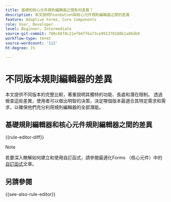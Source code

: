 ```yaml
---
title: 基礎和核心元件規則編輯器之間有何差異？
description: 本文說明Foundation與核心元件規則編輯器之間的差異
feature: Adaptive Forms, Core Components
role: User, Developer
level: Beginner, Intermediate
source-git-commit: 780c68f0c21ef94ff6a73ce991370100b1a88db9
workflow-type: tm+mt
source-wordcount: '112'
ht-degree: 1%

---
```


# 不同版本規則編輯器的差異

本文提供不同版本的完整比較，著重說明其獨特的功能、長處和潛在限制。 透過檢查這些差異，使用者可以做出明智的決策，決定哪個版本最適合其特定需求和需求，以確保他們充分利用規則編輯器的全部潛能。

## 基礎規則編輯器和核心元件規則編輯器之間的差異

{{rule-editor-diff}}

>[!NOTE]
>
> 若要深入瞭解如何建立和使用自訂函式，請參閱最適化Forms （核心元件）中的[自訂函式](/help/forms/create-and-use-custom-functions.md)文章。


## 另請參閱

{{see-also-rule-editor}}
